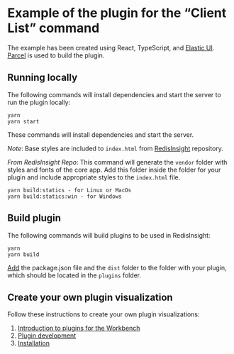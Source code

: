 # Example of the plugin for the “Client List” command

The example has been created using React, TypeScript, and [Elastic UI](https://elastic.github.io/eui/#/). 
[Parcel](https://parceljs.org/) is used to build the plugin.

## Running locally

The following commands will install dependencies and start the server to run the plugin locally:
```
yarn
yarn start
```
These commands will install dependencies and start the server. 

_Note_: Base styles are included to `index.html` 
from [RedisInsight](https://github.com/RedisInsight/RedisInsight) repository.

_From RedisInsight Repo_:
This command will generate the `vendor` folder with styles and fonts of the core app. Add this folder 
inside the folder for your plugin and include appropriate styles to the `index.html` file.

```
yarn build:statics - for Linux or MacOs
yarn build:statics:win - for Windows
```

## Build plugin

The following commands will build plugins to be used in RedisInsight:
```
yarn
yarn build
```

[Add](https://github.com/RedisInsight/RedisInsight/blob/main/docs/plugins/installation.md) the package.json file and the 
`dist` folder to the folder with your plugin, which should be located in the `plugins` folder.

## Create your own plugin visualization
Follow these instructions to create your own plugin visualizations:
1. [Introduction to plugins for the Workbench](https://github.com/RedisInsight/Packages/docs/introduction.md)
1. [Plugin development](https://github.com/RedisInsight/Packages/docs/development.md)
1. [Installation](https://github.com/RedisInsight/Packages/docs/installation.md)
